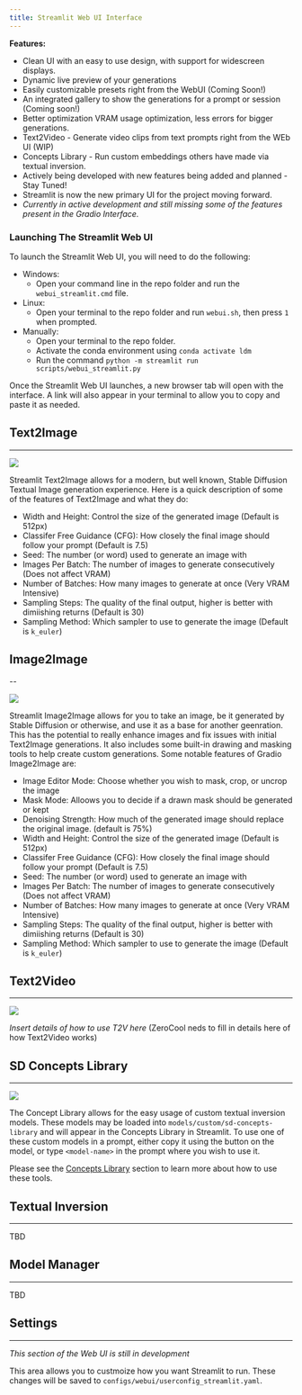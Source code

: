 ```yaml
---
title: Streamlit Web UI Interface
---
```

<!--
This file is part of stable-diffusion-webui (https://github.com/Sygil-Dev/sygil-webui/).

Copyright 2022 Sygil-Dev team.
This program is free software: you can redistribute it and/or modify
it under the terms of the GNU Affero General Public License as published by
the Free Software Foundation, either version 3 of the License, or
(at your option) any later version.

This program is distributed in the hope that it will be useful,
but WITHOUT ANY WARRANTY; without even the implied warranty of
MERCHANTABILITY or FITNESS FOR A PARTICULAR PURPOSE.  See the
GNU Affero General Public License for more details.

You should have received a copy of the GNU Affero General Public License
along with this program.  If not, see <http://www.gnu.org/licenses/>.
-->

**Features:**
- Clean UI with an easy to use design, with support for widescreen displays.
- Dynamic live preview of your generations
- Easily customizable presets right from the WebUI (Coming Soon!)
- An integrated gallery to show the generations for a prompt or session (Coming soon!)
- Better optimization VRAM usage optimization, less errors for bigger generations.
- Text2Video - Generate video clips from text prompts right from the WEb UI (WIP)
- Concepts Library - Run custom embeddings others have made via textual inversion.
- Actively being developed with new features being added and planned - Stay Tuned!
- Streamlit is now the new primary UI for the project moving forward.
- *Currently in active development and still missing some of the features present in the Gradio Interface.*

### Launching The Streamlit Web UI

To launch the Streamlit Web UI, you will need to do the following:

- Windows:
    - Open your command line in the repo folder and run the `webui_streamlit.cmd` file.
- Linux:
    - Open your terminal to the repo folder and run `webui.sh`, then press `1` when prompted.
- Manually:
    - Open your terminal to the repo folder.
    - Activate the conda environment using `conda activate ldm`
    - Run the command `python -m streamlit run scripts/webui_streamlit.py`

Once the Streamlit Web UI launches, a new browser tab will open with the interface. A link will also appear in your terminal to allow you to copy and paste it as needed.

## Text2Image
---

![](../images/streamlit/streamlit-t2i.png)

Streamlit Text2Image allows for a modern, but well known, Stable Diffusion Textual Image generation experience. Here is a quick description of some of the features of Text2Image and what they do:

- Width and Height: Control the size of the generated image (Default is 512px)
- Classifer Free Guidance (CFG): How closely the final image should follow your prompt (Default is 7.5)
- Seed: The number (or word) used to generate an image with
- Images Per Batch: The number of images to generate consecutively (Does not affect VRAM)
- Number of Batches: How many images to generate at once (Very VRAM Intensive)
- Sampling Steps: The quality of the final output, higher is better with dimiishing returns (Default is 30)
- Sampling Method: Which sampler to use to generate the image (Default is `k_euler`)

## Image2Image
--

![](../images/streamlit/streamlit-i2i.png)

Streamlit Image2Image allows for you to take an image, be it generated by Stable Diffusion or otherwise, and use it as a base for another geenration. This has the potential to really enhance images and fix issues with initial Text2Image generations. It also includes some built-in drawing and masking tools to help create custom generations. Some notable features of Gradio Image2Image are:

- Image Editor Mode: Choose whether you wish to mask, crop, or uncrop the image
- Mask Mode: Alloows you to decide if a drawn mask should be generated or kept
- Denoising Strength: How much of the generated image should replace the original image. (default is 75%)
- Width and Height: Control the size of the generated image (Default is 512px)
- Classifer Free Guidance (CFG): How closely the final image should follow your prompt (Default is 7.5)
- Seed: The number (or word) used to generate an image with
- Images Per Batch: The number of images to generate consecutively (Does not affect VRAM)
- Number of Batches: How many images to generate at once (Very VRAM Intensive)
- Sampling Steps: The quality of the final output, higher is better with dimiishing returns (Default is 30)
- Sampling Method: Which sampler to use to generate the image (Default is `k_euler`)

## Text2Video
---

![](../images/streamlit/streamlit-t2v.png)

*Insert details of how to use T2V here*
(ZeroCool neds to fill in details here of how Text2Video works)

## SD Concepts Library
---

![](../images/streamlit/streamlit-concepts.png)

The Concept Library allows for the easy usage of custom textual inversion models. These models may be loaded into `models/custom/sd-concepts-library` and will appear in the Concepts Library in Streamlit. To use one of these custom models in a prompt, either copy it using the button on the model, or type `<model-name>` in the prompt where you wish to use it.

Please see the [Concepts Library](https://github.com/Sygil-Dev/sygil-webui/blob/master/docs/7.concepts-library.md) section to learn more about how to use these tools.

## Textual Inversion
---

TBD

## Model Manager
---

TBD

## Settings
---

*This section of the Web UI is still in development*

This area allows you to custmoize how you want Streamlit to run. These changes will be saved to `configs/webui/userconfig_streamlit.yaml`. 
